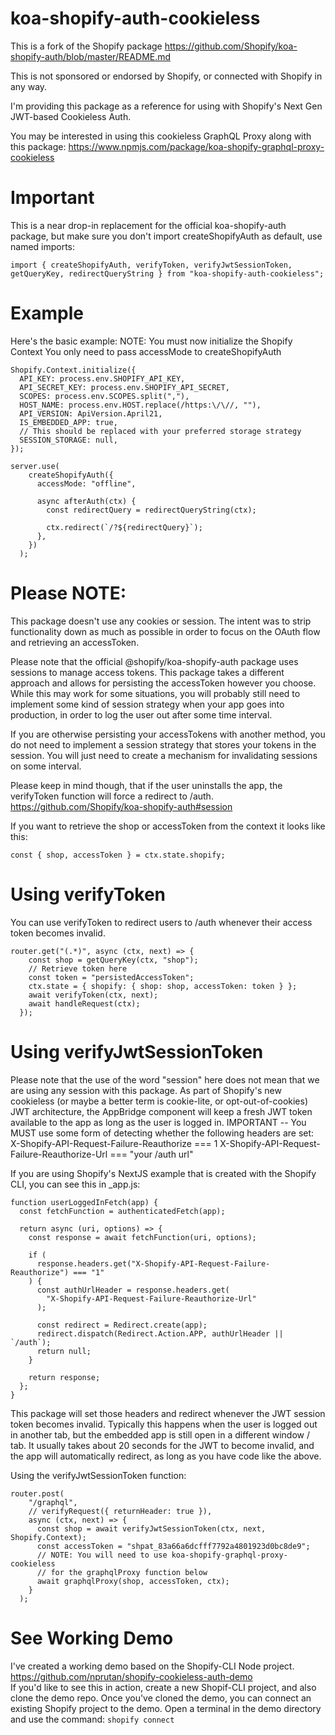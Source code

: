 # koa-shopify-auth-cookieless

This is a fork of the Shopify package https://github.com/Shopify/koa-shopify-auth/blob/master/README.md

This is not sponsored or endorsed by Shopify, or connected with Shopify in any way.

I'm providing this package as a reference for using with Shopify's Next Gen JWT-based Cookieless Auth.

You may be interested in using this cookieless GraphQL Proxy along with this package:
https://www.npmjs.com/package/koa-shopify-graphql-proxy-cookieless

# Important
This is a near drop-in replacement for the official koa-shopify-auth package, but make sure you don't 
import createShopifyAuth as default, use named imports:

```
import { createShopifyAuth, verifyToken, verifyJwtSessionToken, getQueryKey, redirectQueryString } from "koa-shopify-auth-cookieless";

```

# Example
Here's the basic example:
NOTE: You must now initialize the Shopify Context
You only need to pass accessMode to createShopifyAuth
 
```
Shopify.Context.initialize({
  API_KEY: process.env.SHOPIFY_API_KEY,
  API_SECRET_KEY: process.env.SHOPIFY_API_SECRET,
  SCOPES: process.env.SCOPES.split(","),
  HOST_NAME: process.env.HOST.replace(/https:\/\//, ""),
  API_VERSION: ApiVersion.April21,
  IS_EMBEDDED_APP: true,
  // This should be replaced with your preferred storage strategy
  SESSION_STORAGE: null,
});

server.use(
    createShopifyAuth({
      accessMode: "offline",

      async afterAuth(ctx) {
        const redirectQuery = redirectQueryString(ctx);

        ctx.redirect(`/?${redirectQuery}`);
      },
    })
  );
  ```

# Please NOTE:
This package doesn't use any cookies or session.
The intent was to strip functionality down as much as possible in order to focus on 
the OAuth flow and retrieving an accessToken.

Please note that the official @shopify/koa-shopify-auth package uses sessions to manage access tokens. 
This package takes a different approach and allows for persisting the accessToken however you choose. 
While this may work for some situations, you will probably still need to implement some kind of session strategy when your
app goes into production, in order to log the user out after some time interval. 

If you are otherwise persisting your accessTokens with another method, you do not need to implement a session strategy
that stores your tokens in the session. You will just need to create a mechanism for invalidating
sessions on some interval.

Please keep in mind though, that if the user uninstalls the app, the verifyToken function will
force a redirect to /auth.
https://github.com/Shopify/koa-shopify-auth#session

If you want to retrieve the shop or accessToken from the 
context it looks like this:

```
const { shop, accessToken } = ctx.state.shopify;
```

# Using verifyToken
You can use verifyToken to redirect users to /auth whenever their access token becomes invalid.

```
router.get("(.*)", async (ctx, next) => {
    const shop = getQueryKey(ctx, "shop");
    // Retrieve token here
    const token = "persistedAccessToken";
    ctx.state = { shopify: { shop: shop, accessToken: token } };
    await verifyToken(ctx, next);
    await handleRequest(ctx);
  });
```

# Using verifyJwtSessionToken
Please note that the use of the word "session" here does not mean that we are using any session
with this package. As part of Shopify's new cookieless (or maybe a better term is cookie-lite, or opt-out-of-cookies) 
JWT architecture, the AppBridge component will keep a fresh JWT token available to the app as long
as the user is logged in.
IMPORTANT -- You MUST use some form of detecting whether the following headers are set:
X-Shopify-API-Request-Failure-Reauthorize === 1
X-Shopify-API-Request-Failure-Reauthorize-Url === "your /auth url"

If you are using Shopify's NextJS example that is created with the Shopify CLI, you can see this in 
_app.js:

```
function userLoggedInFetch(app) {
  const fetchFunction = authenticatedFetch(app);

  return async (uri, options) => {
    const response = await fetchFunction(uri, options);

    if (
      response.headers.get("X-Shopify-API-Request-Failure-Reauthorize") === "1"
    ) {
      const authUrlHeader = response.headers.get(
        "X-Shopify-API-Request-Failure-Reauthorize-Url"
      );

      const redirect = Redirect.create(app);
      redirect.dispatch(Redirect.Action.APP, authUrlHeader || `/auth`);
      return null;
    }

    return response;
  };
}
```
This package will set those headers and redirect whenever the JWT session token becomes invalid.
Typically this happens when the user is logged out in another tab, but the embedded app
is still open in a different window / tab. It usually takes about 20 seconds for the JWT to become
invalid, and the app will automatically redirect, as long as you have code like the above.

Using the verifyJwtSessionToken function:

```
router.post(
    "/graphql",
    // verifyRequest({ returnHeader: true }),
    async (ctx, next) => {
      const shop = await verifyJwtSessionToken(ctx, next, Shopify.Context);
      const accessToken = "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";
      // NOTE: You will need to use koa-shopify-graphql-proxy-cookieless 
      // for the graphqlProxy function below
      await graphqlProxy(shop, accessToken, ctx);
    }
  );
```

# See Working Demo
I've created a working demo based on the Shopify-CLI Node project.  
<https://github.com/nprutan/shopify-cookieless-auth-demo>  
If you'd like to see this in action, create a new Shopif-CLI project,
and also clone the demo repo. Once you've cloned the demo, you can connect
an existing Shopify project to the demo. Open a terminal in the 
demo directory and use the command:
```shopify connect```

